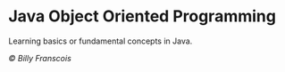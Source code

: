 # Java Object Oriented Programming

Learning basics or fundamental concepts in Java. 

<i>© Billy Franscois <i>
